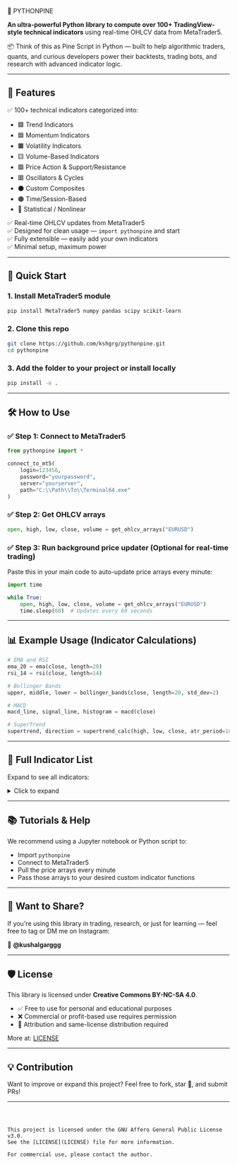 
🧠 PYTHONPINE

**An ultra-powerful Python library to compute over 100+ TradingView-style technical indicators** using real-time OHLCV data from MetaTrader5.

📦 Think of this as Pine Script in Python — built to help algorithmic traders, quants, and curious developers power their backtests, trading bots, and research with advanced indicator logic.

---

## 🔧 Features

✅ 100+ technical indicators categorized into:
- 🟩 Trend Indicators  
- 🟦 Momentum Indicators  
- 🟧 Volatility Indicators  
- 🟨 Volume-Based Indicators  
- 🟪 Price Action & Support/Resistance  
- 🟥 Oscillators & Cycles  
- ⚫ Custom Composites  
- 🟤 Time/Session-Based  
- 🧠 Statistical / Nonlinear  

✅ Real-time OHLCV updates from MetaTrader5  
✅ Designed for clean usage — `import pythonpine` and start  
✅ Fully extensible — easily add your own indicators  
✅ Minimal setup, maximum power  

---

## 🚀 Quick Start

### 1. Install MetaTrader5 module
```bash
pip install MetaTrader5 numpy pandas scipy scikit-learn
````

### 2. Clone this repo

```bash
git clone https://github.com/kshgrg/pythonpine.git
cd pythonpine
```

### 3. Add the folder to your project or install locally

```bash
pip install -e .
```

---

## 🛠️ How to Use

### ✅ Step 1: Connect to MetaTrader5

```python
from pythonpine import *

connect_to_mt5(
    login=123456,
    password="yourpassword",
    server="yourserver",
    path="C:\\Path\\To\\Terminal64.exe"
)
```

### ✅ Step 2: Get OHLCV arrays

```python
open, high, low, close, volume = get_ohlcv_arrays("EURUSD")
```

### ✅ Step 3: Run background price updater (Optional for real-time trading)

Paste this in your main code to auto-update price arrays every minute:

```python
import time

while True:
    open, high, low, close, volume = get_ohlcv_arrays("EURUSD")
    time.sleep(60)  # Updates every 60 seconds
```

---

## 📊 Example Usage (Indicator Calculations)

```python
# EMA and RSI
ema_20 = ema(close, length=20)
rsi_14 = rsi(close, length=14)

# Bollinger Bands
upper, middle, lower = bollinger_bands(close, length=20, std_dev=2)

# MACD
macd_line, signal_line, histogram = macd(close)

# SuperTrend
supertrend, direction = supertrend_calc(high, low, close, atr_period=10, multiplier=3)
```

---

## 🧪 Full Indicator List

Expand to see all indicators:

<details>
<summary>Click to expand</summary>

### 🟩 Trend Indicators

EMA, SMA, DEMA, TEMA, WMA, HMA, VWMA, KAMA, SuperTrend, Vortex, Aroon, Linear Regression, Donchian, FAMA, MA Envelope

### 🟦 Momentum Indicators

RSI, Stoch RSI, Stochastic, MACD, ROC, CCI, TRIX, Ultimate Osc, Williams %R, DMI/ADX, Elder Impulse, Schaff, CMO, RVI

### 🟧 Volatility Indicators

ATR, Bollinger Bands, Keltner Channel, Donchian Width, True Range, Std Dev, Chaikin Vol, Boll %B, Hist Volatility

### 🟨 Volume-Based Indicators

OBV, VWAP, Accum/Dist, CMF, Vol Osc, Force Index, MFI, Ease of Move, Vol ROC, Vol Delta, Intraday Intensity

### 🟪 Price Action / Support-Resistance

Pivot Points, Price ROC, ZigZag, Heikin Ashi, Renko, Engulfing, Pin Bar, Double Top, S/R Zones, Pattern Count

### 🟥 Oscillators & Cycles

Fisher Transform, Hilbert Transforms, Ehler Trendline, DPO, Laguerre RSI, QStick, SMI, Adaptive Cycle, Inverse Fisher

### ⚫ Meta-Indicators

MA Crossover Count, Consensus Score, Momentum-Vol Composite, Trend Strength, MACD Angle, RSI Divergence, MTF EMA

### 🟤 Time/Session Based

Time of Day, Session High/Low, Market Sessions Overlay, Day of Week, Time Since High/Low

### 🧠 Statistical/Experimental

Z-Score, Rolling Stats, Skewness, Percentile, MAD, Fractal Dim, Garman-Klass, Kalman, Hurst, Entropy, TSF, Neural Score

</details>

---

## 📚 Tutorials & Help

We recommend using a Jupyter notebook or Python script to:

* Import `pythonpine`
* Connect to MetaTrader5
* Pull the price arrays every minute
* Pass those arrays to your desired custom indicator functions

---

## 📢 Want to Share?

If you're using this library in trading, research, or just for learning — feel free to tag or DM me on Instagram:

📸 **@kushalgarggg**

---

## 🛡️ License

This library is licensed under **Creative Commons BY-NC-SA 4.0**.

* ✅ Free to use for personal and educational purposes
* ❌ Commercial or profit-based use requires permission
* 🔁 Attribution and same-license distribution required

More at: [LICENSE](./LICENSE)

---

## 💡 Contribution

Want to improve or expand this project? Feel free to fork, star 🌟, and submit PRs!

---

```



This project is licensed under the GNU Affero General Public License v3.0.  
See the [LICENSE](LICENSE) file for more information.

For commercial use, please contact the author.
